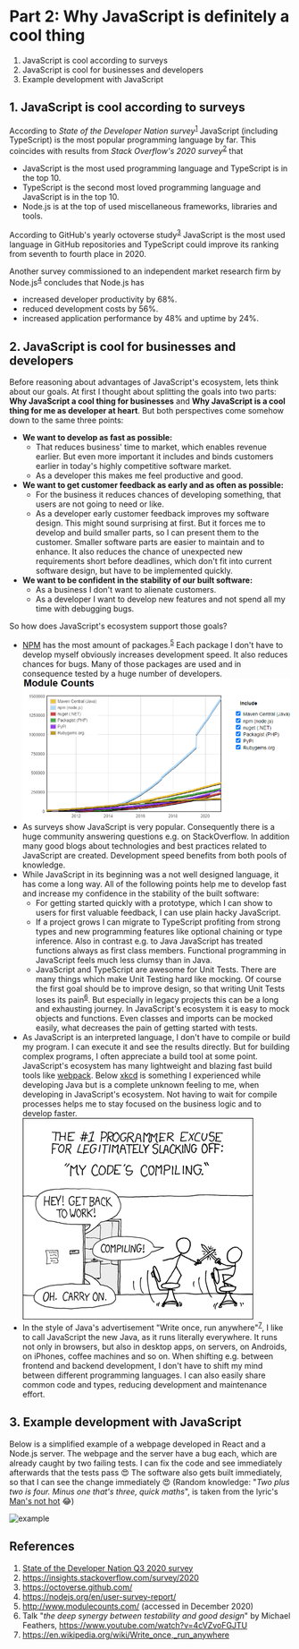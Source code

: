 # Part 2: Why JavaScript is definitely a cool thing

1. JavaScript is cool according to surveys
2. JavaScript is cool for businesses and developers
3. Example development with JavaScript

## 1. JavaScript is cool according to surveys

According to _State of the Developer Nation survey_<sup>[1](#References)</sup> JavaScript (including TypeScript) is the most popular programming language by far. This coincides with results from _Stack Overflow's 2020 survey_<sup>[2](#References)</sup> that
- JavaScript is the most used programming language and TypeScript is in the top 10.
- TypeScript is the second most loved programming language and JavaScript is in the top 10.
- Node.js is at the top of used miscellaneous frameworks, libraries and tools.

According to GitHub's yearly octoverse study<sup>[3](#References)</sup> JavaScript is the most used language in GitHub repositories and TypeScript could improve its ranking from seventh to fourth place in 2020.

Another survey commissioned to an independent market research firm by Node.js<sup>[4](#References)</sup> concludes that Node.js has
- increased developer productivity by 68%.
- reduced development costs by 56%.
- increased application performance by 48% and uptime by 24%.

## 2. JavaScript is cool for businesses and developers

Before reasoning about advantages of JavaScript's ecosystem, lets think about our goals. At first I thought about splitting the goals into two parts: **Why JavaScript a cool thing for businesses** and **Why JavaScript is a cool thing for me as developer at heart**. But both perspectives come somehow down to the same three points:
- **We want to develop as fast as possible:**
    - That reduces business' time to market, which enables revenue earlier. But even more important it includes and binds customers earlier in today's highly competitive software market.
    - As a developer this makes me feel productive and good.
- **We want to get customer feedback as early and as often as possible:**
    - For the business it reduces chances of developing something, that users are not going to need or like.
    - As a developer early customer feedback improves my software design. This might sound surprising at first. But it forces me to develop and build smaller parts, so I can present them to the customer. Smaller software parts are easier to maintain and to enhance. It also reduces the chance of unexpected new requirements short before deadlines, which don't fit into current software design, but have to be implemented quickly.
- **We want to be confident in the stability of our built software:**
    - As a business I don't want to alienate customers.
    - As a developer I want to develop new features and not spend all my time with debugging bugs.

So how does JavaScript's ecosystem support those goals?
- [NPM](https://www.npmjs.com/) has the most amount of packages.<sup>[5](#References)</sup> Each package I don't have to develop myself obviously increases development speed. It also reduces chances for bugs. Many of those packages are used and in consequence tested by a huge number of developers.
![module-count](./module-count.png)
- As surveys show JavaScript is very popular. Consequently there is a huge community answering questions e.g. on StackOverflow. In addition many good blogs about technologies and best practices related to JavaScript are created. Development speed benefits from both pools of knowledge.
- While JavaScript in its beginning was a not well designed language, it has come a long way. All of the following points help me to develop fast and increase my confidence in the stability of the built software:
    - For getting started quickly with a prototype, which I can show to users for first valuable feedback, I can use plain hacky JavaScript.
    - If a project grows I can migrate to TypeScript profiting from strong types and new programming features like optional chaining or type inference. Also in contrast e.g. to Java JavaScript has treated functions always as first class members. Functional programming in JavaScript feels much less clumsy than in Java.
    - JavaScript and TypeScript are awesome for Unit Tests. There are many things which make Unit Testing hard like mocking. Of course the first goal should be to improve design, so that writing Unit Tests loses its pain<sup>[6](#References)</sup>. But especially in legacy projects this can be a long and exhausting journey. In JavaScript's ecosystem it is easy to mock objects and functions. Even classes and imports can be mocked easily, what decreases the pain of getting started with tests.
- As JavaScript is an interpreted language, I don't have to compile or build my program. I can execute it and see the results directly. But for building complex programs, I often appreciate a build tool at some point. JavaScript's ecosystem has many lightweight and blazing fast build tools like [webpack](https://webpack.js.org/). Below [xkcd](https://xkcd.com/303/)</sup> is something I experienced while developing Java but is a complete unknown feeling to me, when developing in JavaScript's ecosystem. Not having to wait for compile processes helps me to stay focused on the business logic and to develop faster.
![compiling](./compiling.png)
- In the style of Java's advertisement "Write once, run anywhere"<sup>[7](#References)</sup>, I like to call JavaScript the new Java, as it runs literally everywhere. It runs not only in browsers, but also in desktop apps, on servers, on Androids, on iPhones, coffee machines and so on. When shifting e.g. between frontend and backend development, I don't have to shift my mind between different programming languages. I can also easily share common code and types, reducing development and maintenance effort.

## 3. Example development with JavaScript 

Below is a simplified example of a webpage developed in React and a Node.js server. The webpage and the server have a bug each, which are already caught by two failing tests. I can fix the code and see immediately afterwards that the tests pass 😍 The software also gets built immediately, so that I can see the change immediately 😍 (Random knowledge: "_Two plus two is four. Minus one that's three, quick maths_", is taken from the lyric's [Man's not hot](https://www.youtube.com/watch?v=k3jlviX88iw) 😂)

![example](./example.gif)

## References
1. [State of the Developer Nation Q3 2020 survey](https://slashdata-website-cms.s3.amazonaws.com/sample_reports/y7fzAZ8e5XuKCL1Q.pdf)
2. https://insights.stackoverflow.com/survey/2020
3. https://octoverse.github.com/
4. https://nodejs.org/en/user-survey-report/
5. http://www.modulecounts.com/ (accessed in December 2020)
6. Talk "_the deep synergy between testability and good design_" by Michael Feathers, https://www.youtube.com/watch?v=4cVZvoFGJTU
7. https://en.wikipedia.org/wiki/Write_once,_run_anywhere
